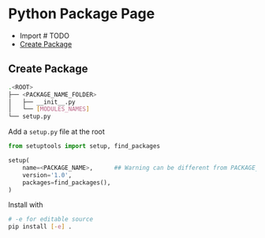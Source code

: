 # Python Package Page

- Import # TODO
- [Create Package](#cp)



## Create Package

```bash
.<ROOT>
├── <PACKAGE_NAME_FOLDER>
│   ├── __init__.py
│   └── [MODULES_NAMES]
└── setup.py
```

Add a `setup.py` file at the root
```python
from setuptools import setup, find_packages

setup(
    name=<PACKAGE_NAME>,      ## Warning can be different from PACKAGE_NAME_FOLDER, but it is suggested to set the same name
    version='1.0',
    packages=find_packages(),
)
```

Install with
```bash
# -e for editable source
pip install [-e] .
```
